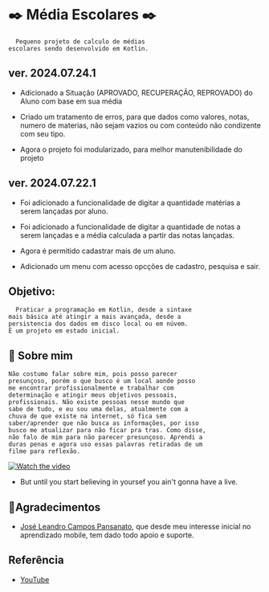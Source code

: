 
# ✒️ Média Escolares ✒️
      Pequeno projeto de calculo de médias 
    escolares sendo desenvolvido em Kotlin. 
    
ver. 2024.07.24.1
----------------------------------------------------------
* Adicionado a Situação (APROVADO, RECUPERAÇÃO, REPROVADO)
  do Aluno com base em sua média

* Criado um tratamento de erros, para que dados como valores,
  notas, numero de materias, não sejam vazios ou com conteúdo
  não condizente com seu tipo.
  
* Agora o projeto foi modularizado, para melhor manutenibilidade
  do projeto
  
ver. 2024.07.22.1
----------------------------------------------------------
* Foi adicionado a funcionalidade de digitar a quantidade
  matérias a serem lançadas por aluno.
  
* Foi adicionado a funcionalidade de digitar a quantidade
  de notas a serem lançadas e a média calculada a partir
  das notas lançadas.

* Agora é permitido cadastrar mais de um aluno.
  
* Adicionado um menu com acesso opcções de cadastro,
  pesquisa e sair.


## Objetivo: 
      Praticar a programação em Kotlin, desde a sintaxe 
    mais básica até atingir a mais avançada, desde a 
    persistencia dos dados em disco local ou em núvem. 
    É um projeto em estado inicial.
## 🚀 Sobre mim
    Não costumo falar sobre mim, pois posso parecer 
    presunçoso, porém o que busco é um local aonde posso
    me encontrar profissionalmente e trabalhar com 
    determinação e atingir meus objetivos pessoais, 
    profissionais. Não existe pessoas nesse mundo que 
    sabe de tudo, e eu sou uma delas, atualmente com a 
    chuva de que existe na internet, só fica sem 
    saber/aprender que não busca as informações, por isso 
    busco me atualizar para não ficar pra tras. Como disse, 
    não falo de mim para não parecer presunçoso. Aprendi a 
    duras penas e agora uso essas palavras retiradas de um 
    filme para reflexão.



 [![Watch the video](https://br.web.img3.acsta.net/c_310_420/medias/nmedia/18/91/95/32/20171186.jpg)](https://www.youtube.com/watch?v=hzIVCUmp5Po&ab_channel=MrSlashBR)

* But until you start believing in yoursef
        you ain't gonna have a live.

## 🤝Agradecimentos
* [José Leandro Campos Pansanato](https://www.linkedin.com/in/jose-leandro-campos-pansanato/), que desde meu interesse inicial no aprendizado mobile,
tem dado todo apoio e suporte.

## Referência

 - [YouTube](https://www.youtube.com/watch?v=hzIVCUmp5Po&ab_channel=MrSlashBR)


